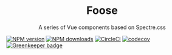 <h1 align="center" size="32px">Foose</h1>

<p align="center">A series of Vue components based on Spectre.css</p>

[![NPM version](https://img.shields.io/npm/v/foose.svg?style=flat)](https://npmjs.com/package/foose) [![NPM downloads](https://img.shields.io/npm/dm/foose.svg?style=flat)](https://npmjs.com/package/foose) [![CircleCI](https://circleci.com/gh/sinchang/foose/tree/master.svg?style=shield)](https://circleci.com/gh/sinchang/foose/tree/master)  [![codecov](https://codecov.io/gh/sinchang/foose/branch/master/graph/badge.svg)](https://codecov.io/gh/sinchang/foose)
[![Greenkeeper badge](https://badges.greenkeeper.io/sinchang/foose.svg)](https://greenkeeper.io/)